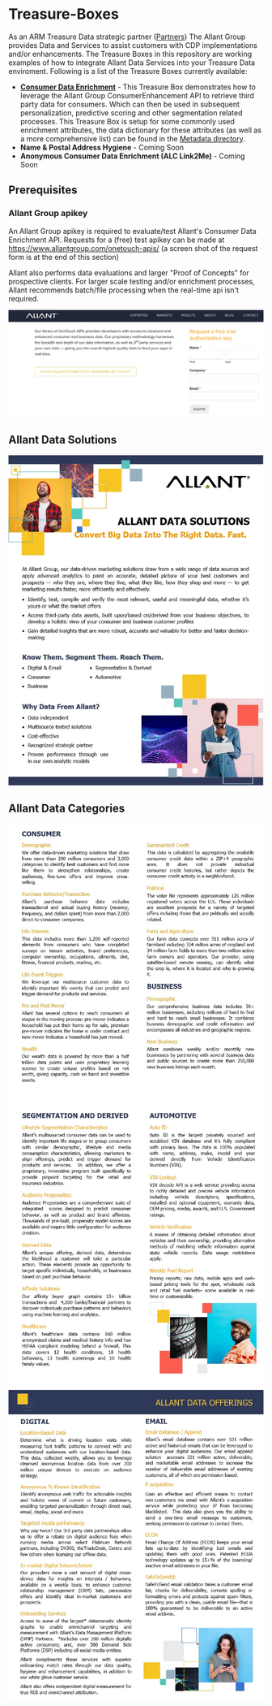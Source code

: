 # Treasure-Boxes
  As an ARM Treasure Data strategic partner (<a href="https://www.allantgroup.com/about/partners/">Partners</a>) The Allant Group provides Data and Services to assist customers with CDP implementations and/or enhancements.  The Treasure Boxes in this repository are working examples of how to integrate Allant Data Services into your Treasure Data enviroment.  Following is a list of the Treasure Boxes currently available:

- <a href="https://github.com/Allant-Tools-Systems/Treasure-Boxes/tree/master/Consumer%20Data%20Enrichment"><strong>Consumer Data Enrichment</strong></a> - This Treasure Box demonstrates how to leverage the Allant Group ConsumerEnhancement API to retrieve third party data for consumers.  Which can then be used in subsequent personalization, predictive scoring and other segmentation related processes.  This Treasure Box is setup for some commonly used enrichment attributes, the data dictionary for these attributes (as well as a more comprehensive list) can be found in the <a href="https://github.com/Allant-Tools-Systems/Treasure-Boxes/tree/master/Metadata">Metadata directory</a>.
- <strong>Name & Postal Address Hygiene</strong> - Coming Soon
- <strong>Anonymous Consumer Data Enrichment (ALC Link2Me)</strong> - Coming Soon

## Prerequisites
### Allant Group apikey
An Allant Group apikey is required to evaluate/test Allant's Consumer Data Enrichment API.  Requests for a (free) test apikey can be made at https://www.allantgroup.com/onetouch-apis/ (a screen shot of the request form is at the end of this section)

Allant also performs data evaluations and larger "Proof of Concepts" for prospective clients.  For larger scale testing and/or enrichment processes, Allant recommends batch/file processing when the real-time api isn't required.



![apikey](IMG/Allant_apikey_request.jpg)





## Allant Data Solutions
![Allant Data Solutions](IMG/Allant_data_solutions.jpg)


## Allant Data Categories
![Allant Data Categories](IMG/Allant_data_categories.jpg)
![Allant Segmentation Derived and Auto](IMG/Allant_data_segmentation_auto.jpg)
![Allant Data Offerings](IMG/Allant_data_offerings.jpg)
